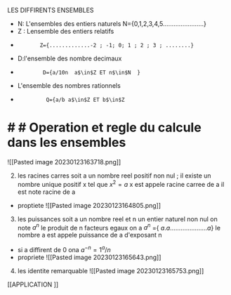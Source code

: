 LES DIFFIRENTS ENSEMBLES 

- N: L'ensembles des entiers naturels 
             N={0,1,2,3,4,5.......................}
- Z : Lensemble des entiers relatifs
-            Z={.............-2 ; -1; 0; 1 ; 2 ; 3 ; ........}
- D:l'ensemble des nombre decimaux 
-             D={a/10n  a$\in$Z ET n$\in$N  }
- L'ensemble des nombres rationnels 
-              Q={a/b a$\in$Z ET b$\in$Z
# # # Operation et regle du calcule dans les ensembles 
![[Pasted image 20230123163718.png]]

2) les racines carres 
soit a un nombre reel positif non nul ; il existe un nombre unique positif x tel que $x^{2}=a$
x est appele racine carree de a il est note racine de a 

- proptiete 
![[Pasted image 20230123164805.png]]
3) les puissances 
soit a un nombre reel et n un entier naturel non nul
on note 
$a^{n}$ le produit de n facteurs egaux on a 
$a^{n}$ ={ $a.a .................... . a$}
le nombre a est appele puissance de a d'exposant n
- si a diffirent de 0 ona $a^ {-n}=1 ^a/{n}$ 
- propriete 
![[Pasted image 20230123165643.png]]

4) les identite remarquable 
![[Pasted image 20230123165753.png]]

[[APPLICATION ]]
